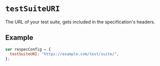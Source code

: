 # `testSuiteURI`

The URL of your test suite, gets included in the specification's headers.

## Example

```js
var respecConfig = {
  testSuiteURI: "https://example.com/test/suite/",
};
```
